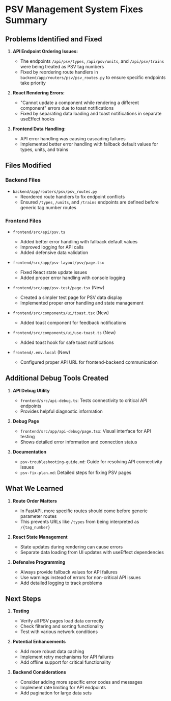 # PSV Management System Fixes Summary

## Problems Identified and Fixed

1. **API Endpoint Ordering Issues:**
   - The endpoints `/api/psv/types`, `/api/psv/units`, and `/api/psv/trains` were being treated as PSV tag numbers
   - Fixed by reordering route handlers in `backend/app/routers/psv/psv_routes.py` to ensure specific endpoints take priority

2. **React Rendering Errors:**
   - "Cannot update a component while rendering a different component" errors due to toast notifications
   - Fixed by separating data loading and toast notifications in separate useEffect hooks

3. **Frontend Data Handling:**
   - API error handling was causing cascading failures
   - Implemented better error handling with fallback default values for types, units, and trains

## Files Modified

### Backend Files
- `backend/app/routers/psv/psv_routes.py`
  - Reordered route handlers to fix endpoint conflicts
  - Ensured `/types`, `/units`, and `/trains` endpoints are defined before generic tag number routes

### Frontend Files
- `frontend/src/api/psv.ts`
  - Added better error handling with fallback default values
  - Improved logging for API calls
  - Added defensive data validation

- `frontend/src/app/psv-layout/psv/page.tsx`
  - Fixed React state update issues
  - Added proper error handling with console logging

- `frontend/src/app/psv-test/page.tsx` (New)
  - Created a simpler test page for PSV data display
  - Implemented proper error handling and state management

- `frontend/src/components/ui/toast.tsx` (New)
  - Added toast component for feedback notifications

- `frontend/src/components/ui/use-toast.ts` (New)
  - Added toast hook for safe toast notifications

- `frontend/.env.local` (New)
  - Configured proper API URL for frontend-backend communication

## Additional Debug Tools Created

1. **API Debug Utility**
   - `frontend/src/api-debug.ts`: Tests connectivity to critical API endpoints
   - Provides helpful diagnostic information

2. **Debug Page**
   - `frontend/src/app/api-debug/page.tsx`: Visual interface for API testing
   - Shows detailed error information and connection status

3. **Documentation**
   - `psv-troubleshooting-guide.md`: Guide for resolving API connectivity issues
   - `psv-fix-plan.md`: Detailed steps for fixing PSV pages

## What We Learned

1. **Route Order Matters**
   - In FastAPI, more specific routes should come before generic parameter routes
   - This prevents URLs like `/types` from being interpreted as `/{tag_number}`

2. **React State Management**
   - State updates during rendering can cause errors
   - Separate data loading from UI updates with useEffect dependencies

3. **Defensive Programming**
   - Always provide fallback values for API failures
   - Use warnings instead of errors for non-critical API issues
   - Add detailed logging to track problems

## Next Steps

1. **Testing**
   - Verify all PSV pages load data correctly
   - Check filtering and sorting functionality
   - Test with various network conditions

2. **Potential Enhancements**
   - Add more robust data caching
   - Implement retry mechanisms for API failures
   - Add offline support for critical functionality

3. **Backend Considerations**
   - Consider adding more specific error codes and messages
   - Implement rate limiting for API endpoints
   - Add pagination for large data sets
